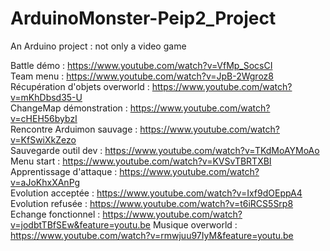 # ArduinoMonster-Peip2_Project
An Arduino project : not only a video game

Battle démo : https://www.youtube.com/watch?v=VfMp_SocsCI                                                                                 
Team menu : https://www.youtube.com/watch?v=JpB-2Wgroz8                                                                                   
Récupération d'objets overworld : https://www.youtube.com/watch?v=mKhDbsd35-U                                                             
ChangeMap démonstration : https://www.youtube.com/watch?v=cHEH56bybzI                                                                     
Rencontre Arduimon sauvage : https://www.youtube.com/watch?v=KfSwiXkZezo                                                                   
Sauvegarde outil dev : https://www.youtube.com/watch?v=TKdMoAYMoAo                                                                         
Menu start : https://www.youtube.com/watch?v=KVSvTBRTXBI                                                                                   
Apprentissage d'attaque : https://www.youtube.com/watch?v=aJoKhxXAnPg                                                                     
Evolution acceptée : https://www.youtube.com/watch?v=Ixf9dOEppA4                                                                           
Evolution refusée : https://www.youtube.com/watch?v=t6iRCS5Srp8                                                                           
Echange fonctionnel : https://www.youtube.com/watch?v=jodbtTBfSEw&feature=youtu.be                                                  Musique overworld : https://www.youtube.com/watch?v=rmwjuu97IyM&feature=youtu.be
